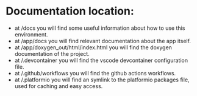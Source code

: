# Documentation location:
- at /docs you will find some useful information about how to use this environment.
- at /app/docs you will find relevant documentation about the app itself.
- at /app/doxygen_out/html/index.html you will find the doxygen documentation of the project.
- at /.devcontainer you will find the vscode devcontainer configuration file.
- at /.github/workflows you will find the github actions workflows.
- at /.platformio you will find an symlink to the platformio packages file, used for caching and easy access.
